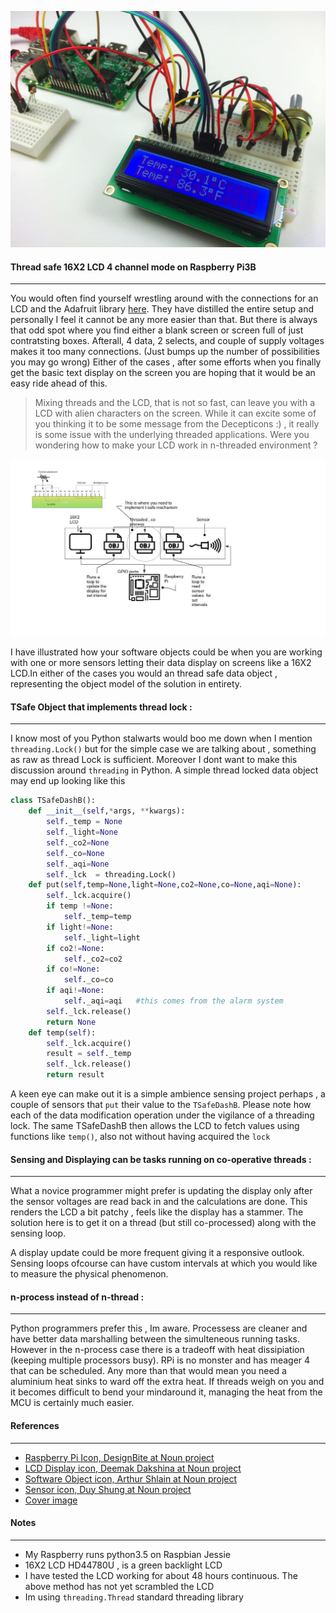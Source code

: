 ![cover](Raspberry-Pi-LCD-Set-Up-and-Programming-in-Python-Temperature-Sensor-Output-to-LCD-1.jpg)

#### Thread safe 16X2 LCD 4 channel mode on Raspberry Pi3B
----

You would often find yourself wrestling around with the connections for an LCD and the Adafruit library [here](https://github.com/adafruit/Adafruit_Python_CharLCD). They have distilled the entire setup and personally I feel it cannot be any more easier than that. But there is always that odd spot where you find either a blank screen or screen full of just contratsting boxes. Afterall, 4 data, 2 selects, and couple of supply voltages makes it too many connections. (Just bumps up the number of possibilities you may go wrong) Either of the cases , after some efforts when you finally get the basic text display on the screen you are hoping that it would be an easy ride ahead of this.

> Mixing threads and the LCD, that is not so fast, can leave you with a LCD with alien characters on the screen. While it can excite some of you thinking it to be some message from the Decepticons :) , it really is some issue with the underlying threaded applications. Were you wondering how to make your LCD work in n-threaded environment ?

![Illustrating Tsafe LED](tsafeled.jpg)

I have illustrated how your software objects could be when you are working with one or more sensors letting their data display on screens like a 16X2 LCD.In either of the cases you would an thread safe data object , representing the object model of the solution in entirety. 

#### TSafe Object that implements thread lock :
----

I know most of you Python stalwarts would boo me down when I mention `threading.Lock()` but for the simple case we are talking about , something as raw as thread Lock is sufficient. Moreover I dont want to make this discussion around `threading` in Python. A simple thread locked data object may end up looking like this

```python
class TSafeDashB():
    def __init__(self,*args, **kwargs):
        self._temp = None
        self._light=None
        self._co2=None
        self._co=None
        self._aqi=None
        self._lck  = threading.Lock()
    def put(self,temp=None,light=None,co2=None,co=None,aqi=None):
        self._lck.acquire()
        if temp !=None:
            self._temp=temp
        if light!=None:
            self._light=light
        if co2!=None:
            self._co2=co2
        if co!=None:
            self._co=co
        if aqi!=None:
            self._aqi=aqi   #this comes from the alarm system
        self._lck.release()
        return None
    def temp(self):
        self._lck.acquire()
        result = self._temp
        self._lck.release()
        return result
```

A keen eye can make out it is a simple ambience sensing project perhaps , a couple of sensors that `put` their value to the `TSafeDashB`. Please note how each of the data modification operation under the vigilance of a threading lock. The same TSafeDashB then allows the LCD to fetch values using functions like `temp()`, also not without having acquired the `lock`

#### Sensing and Displaying can be tasks running on co-operative threads :
----

What a novice programmer might prefer is updating the display only after the sensor voltages are read back in and the calculations are done. This renders the LCD a bit patchy , feels like the display has a stammer. The solution here is to get it on a thread (but still co-processed) along with the sensing loop. 

A display update could be more frequent giving it a responsive outlook. Sensing loops ofcourse can have custom intervals at which you would like to measure the physical phenomenon.


#### n-process instead of n-thread :
---

Python programmers prefer this , Im aware. Processess are cleaner and have better data marshalling between the simulteneous running tasks. However in the n-process case there is a tradeoff with heat dissipiation (keeping multiple processors busy). RPi is no monster and has meager 4 that can be scheduled. Any more than that would mean you need a aluminium heat sinks to ward off the extra heat. If threads weigh on you and it becomes difficult to bend your mindaround it, managing the heat from the MCU is certainly much easier.


#### References
---

- [Raspberry Pi Icon, DesignBite at Noun project](https://thenounproject.com/)
- [LCD Display icon, Deemak Dakshina at Noun project](https://thenounproject.com/)
- [Software Object icon, Arthur Shlain at Noun project](https://thenounproject.com/)
- [Sensor icon, Duy Shung at Noun project](https://thenounproject.com/)
- [Cover image](http://www.circuitbasics.com/raspberry-pi-lcd-set-up-and-programming-in-python/)

#### Notes 
----

- My Raspberry runs python3.5 on Raspbian Jessie
- 16X2 LCD HD44780U , is a green backlight LCD
- I have tested the LCD working for about 48 hours continuous. The above method has not yet scrambled the LCD
- Im using `threading.Thread` standard threading library 
